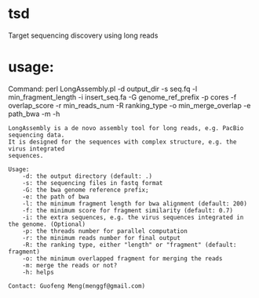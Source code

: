 # tsd
Target sequencing discovery using long reads
# usage:

 Command: perl LongAssembly.pl -d output_dir -s seq.fq -l min_fragment_length
                  -i insert_seq.fa -G genome_ref_prefix -p cores -f overlap_score
                  -r min_reads_num -R ranking_type -o min_merge_overlap -e path_bwa
                  -m -h
				  
    LongAssembly is a de novo assembly tool for long reads, e.g. PacBio sequencing data.
    It is designed for the sequences with complex structure, e.g. the virus integrated 
    sequences.
	
    Usage:
        -d: the output directory (default: .)
        -s: the sequencing files in fastq format
        -G: the bwa genome reference prefix;
        -e: the path of bwa
        -l: the minimum fragment length for bwa alignment (default: 200)
        -f: the minimum score for fragment similarity (default: 0.7)
        -i: the extra sequences, e.g. the virus sequences integrated in the genome. (Optional)
        -p: the threads number for parallel computation
        -r: the minimum reads number for final output
        -R: the ranking type, either "length" or "fragment" (default: fragment)
		-o: the minimum overlapped fragment for merging the reads
        -m: merge the reads or not?
        -h: helps
		
    Contact: Guofeng Meng(menggf@gmail.com)
